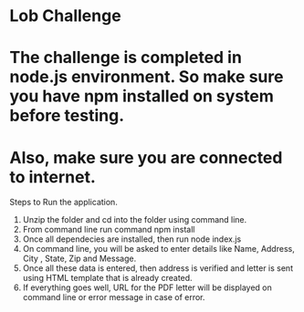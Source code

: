 # Lob Challenge
# The challenge is completed in node.js environment. So make sure you have npm installed on system before testing.
# Also, make sure you are connected to internet.

Steps to Run the application.

1. Unzip the folder and cd into the folder using command line.
2. From command line run command npm install
3. Once all dependecies are installed, then run node index.js
4. On command line, you will be asked to enter details like Name, Address, City , State, Zip and Message.
5. Once all these data is entered, then address is verified and letter is sent using HTML template that is already created.
6. If everything goes well, URL for the PDF letter will be displayed on command line or error message in case of error.
